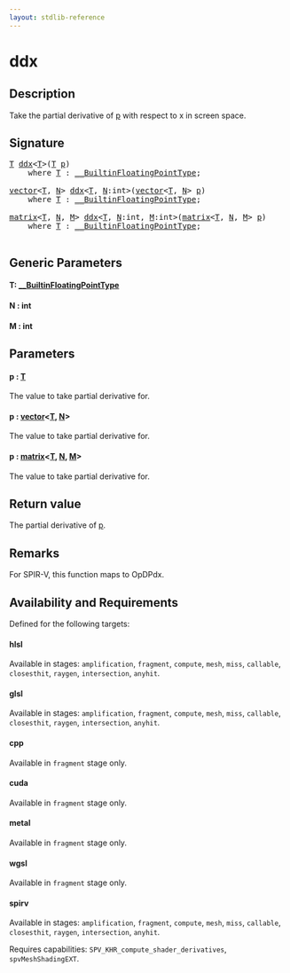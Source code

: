 ```yaml
---
layout: stdlib-reference
---
```


# ddx

## Description

Take the partial derivative of <span class='code'><a href="ddx.html#decl-p" class="code_param">p</a></span> with respect to x in screen space.



## Signature 

<pre>
<a href="ddx.html#typeparam-T" class="code_type">T</a> <a href="ddx.html">ddx</a>&lt;<a href="ddx.html#typeparam-T" class="code_type">T</a>&gt;(<a href="ddx.html#typeparam-T" class="code_type">T</a> <a href="ddx.html#decl-p" class="code_param">p</a>)
    <span class='code_keyword'>where</span> <a href="ddx.html#typeparam-T" class="code_type">T</a> : <a href="../interfaces/0_builtinfloatingpointtype-029hm/index.html" class="code_type">__BuiltinFloatingPointType</a>;

<a href="../types/vector/index.html" class="code_type">vector</a>&lt;<a href="ddx.html#typeparam-T" class="code_type">T</a>, <a href="ddx.html#decl-N" class="code_var">N</a>&gt; <a href="ddx.html">ddx</a>&lt;<a href="ddx.html#typeparam-T" class="code_type">T</a>, <a href="ddx.html#decl-N" class="code_var">N</a>:<span class="code_keyword">int</span>&gt;(<a href="../types/vector/index.html" class="code_type">vector</a>&lt;<a href="ddx.html#typeparam-T" class="code_type">T</a>, <a href="ddx.html#decl-N" class="code_var">N</a>&gt; <a href="ddx.html#decl-p" class="code_param">p</a>)
    <span class='code_keyword'>where</span> <a href="ddx.html#typeparam-T" class="code_type">T</a> : <a href="../interfaces/0_builtinfloatingpointtype-029hm/index.html" class="code_type">__BuiltinFloatingPointType</a>;

<a href="../types/matrix/index.html" class="code_type">matrix</a>&lt;<a href="ddx.html#typeparam-T" class="code_type">T</a>, <a href="ddx.html#decl-N" class="code_var">N</a>, <a href="ddx.html#decl-M" class="code_var">M</a>&gt; <a href="ddx.html">ddx</a>&lt;<a href="ddx.html#typeparam-T" class="code_type">T</a>, <a href="ddx.html#decl-N" class="code_var">N</a>:<span class="code_keyword">int</span>, <a href="ddx.html#decl-M" class="code_var">M</a>:<span class="code_keyword">int</span>&gt;(<a href="../types/matrix/index.html" class="code_type">matrix</a>&lt;<a href="ddx.html#typeparam-T" class="code_type">T</a>, <a href="ddx.html#decl-N" class="code_var">N</a>, <a href="ddx.html#decl-M" class="code_var">M</a>&gt; <a href="ddx.html#decl-p" class="code_param">p</a>)
    <span class='code_keyword'>where</span> <a href="ddx.html#typeparam-T" class="code_type">T</a> : <a href="../interfaces/0_builtinfloatingpointtype-029hm/index.html" class="code_type">__BuiltinFloatingPointType</a>;

</pre>

## Generic Parameters

####  <a id="typeparam-T"></a>T: [\_\_BuiltinFloatingPointType](../interfaces/0_builtinfloatingpointtype-029hm/index)
####  <a id="decl-N"></a>N  : int
####  <a id="decl-M"></a>M  : int

## Parameters

####  <a id="decl-p"></a>p  : [T](ddx#typeparam-T)
The value to take partial derivative for.

####  <a id="decl-p"></a>p  : [vector](../types/vector/index)\<[T](../types/vector/index#typeparam-T), [N](../types/vector/index#decl-N)\>
The value to take partial derivative for.

####  <a id="decl-p"></a>p  : [matrix](../types/matrix/index)\<[T](../types/matrix/t-0), [N](../types/matrix/index#decl-N), [M](../types/matrix/index#decl-M)\>
The value to take partial derivative for.


## Return value
The partial derivative of <span class='code'><a href="ddx.html#decl-p" class="code_param">p</a></span>.

## Remarks
For SPIR-V, this function maps to <span class='code'>OpDPdx</span>.


## Availability and Requirements

Defined for the following targets:

#### hlsl
Available in stages: `amplification`, `fragment`, `compute`, `mesh`, `miss`, `callable`, `closesthit`, `raygen`, `intersection`, `anyhit`.

#### glsl
Available in stages: `amplification`, `fragment`, `compute`, `mesh`, `miss`, `callable`, `closesthit`, `raygen`, `intersection`, `anyhit`.

#### cpp
Available in `fragment` stage only.

#### cuda
Available in `fragment` stage only.

#### metal
Available in `fragment` stage only.

#### wgsl
Available in `fragment` stage only.

#### spirv
Available in stages: `amplification`, `fragment`, `compute`, `mesh`, `miss`, `callable`, `closesthit`, `raygen`, `intersection`, `anyhit`.

Requires capabilities: `SPV_KHR_compute_shader_derivatives`, `spvMeshShadingEXT`.


